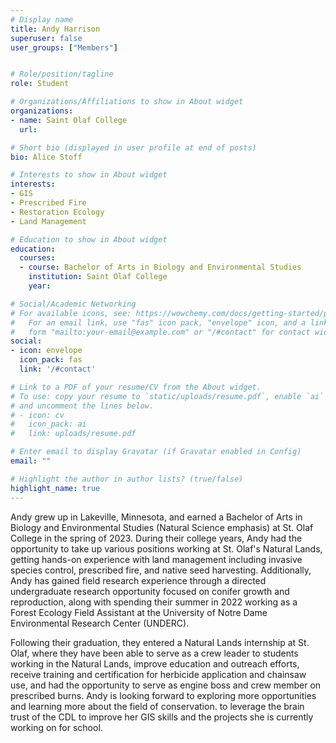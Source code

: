 ```yaml
---
# Display name
title: Andy Harrison
superuser: false
user_groups: ["Members"]


# Role/position/tagline
role: Student

# Organizations/Affiliations to show in About widget
organizations:
- name: Saint Olaf College
  url: 

# Short bio (displayed in user profile at end of posts)
bio: Alice Stoff

# Interests to show in About widget
interests:
- GIS
- Prescribed Fire
- Restoration Ecology
- Land Management

# Education to show in About widget
education:
  courses:
  - course: Bachelor of Arts in Biology and Environmental Studies 
    institution: Saint Olaf College
    year: 

# Social/Academic Networking
# For available icons, see: https://wowchemy.com/docs/getting-started/page-builder/#icons
#   For an email link, use "fas" icon pack, "envelope" icon, and a link in the
#   form "mailto:your-email@example.com" or "/#contact" for contact widget.
social:
- icon: envelope
  icon_pack: fas
  link: '/#contact'

# Link to a PDF of your resume/CV from the About widget.
# To use: copy your resume to `static/uploads/resume.pdf`, enable `ai` icons in `params.toml`,
# and uncomment the lines below.
# - icon: cv
#   icon_pack: ai
#   link: uploads/resume.pdf

# Enter email to display Gravatar (if Gravatar enabled in Config)
email: ""

# Highlight the author in author lists? (true/false)
highlight_name: true
---
```


Andy grew up in Lakeville, Minnesota, and earned a Bachelor of Arts in Biology and Environmental Studies (Natural Science emphasis) at St. Olaf College in the spring of 2023. During their college years, Andy had the opportunity to take up various positions working at St. Olaf's Natural Lands, getting hands-on experience with land management including invasive species control, prescribed fire, and native seed harvesting. Additionally, Andy has gained field research experience through a directed undergraduate research opportunity focused on conifer growth and reproduction, along with spending their summer in 2022 working as a Forest Ecology Field Assistant at the University of Notre Dame Environmental Research Center (UNDERC).

Following their graduation, they entered a Natural Lands internship at St. Olaf, where they have been able to serve as a crew leader to students working in the Natural Lands, improve education and outreach efforts, receive training and certification for herbicide application and chainsaw use, and had the opportunity to serve as engine boss and crew member on prescribed burns. Andy is looking forward to exploring more opportunities and learning more about the field of conservation. 
 to leverage the brain trust of the CDL to improve her GIS skills and the projects she is currently working on for school. 









